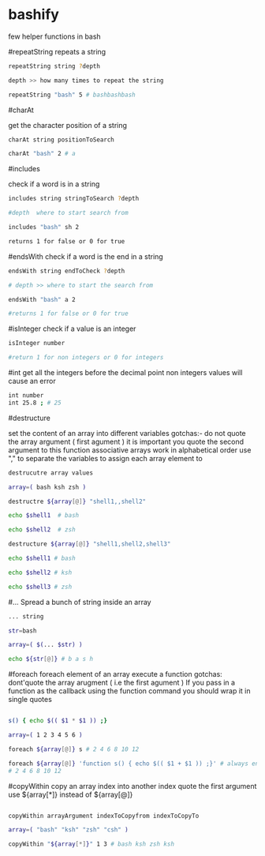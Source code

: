 # bashify
few helper functions in bash

#repeatString
repeats a string 

``` bash
repeatString string ?depth

depth >> how many times to repeat the string

repeatString "bash" 5 # bashbashbash
```

#charAt

get the character position of a string

```bash
charAt string positionToSearch

charAt "bash" 2 # a
```

#includes

check if a word is in a string

```bash
includes string stringToSearch ?depth

#depth  where to start search from

includes "bash" sh 2

returns 1 for false or 0 for true
```

#endsWith
check if a word is the end in a string
```bash
endsWith string endToCheck ?depth

# depth >> where to start the search from

endsWith "bash" a 2

#returns 1 for false or 0 for true
```

#isInteger
check if a value is an integer

```bash
isInteger number

#return 1 for non integers or 0 for integers

```

#int
get all the integers before the decimal point
non integers values will cause an error

```bash
int number
int 25.8 ; # 25
```

#destructure

set the content of an array into different variables
gotchas:- do not quote the array argument ( first agument )
          it is important you quote the second argument to this function
          associative arrays work in alphabetical order
          use "," to separate the variables to assign each array element to
          
```bash          
destrucutre array values

array=( bash ksh zsh )

destructre ${array[@]} "shell1,,shell2"

echo $shell1  # bash

echo $shell2  # zsh

destructure ${array[@]} "shell1,shell2,shell3"

echo $shell1 # bash

echo $shell2 # ksh

echo $shell3 # zsh

```

#...
Spread a bunch of string inside an array

```bash
... string

str=bash

array=( $(... $str) )

echo ${str[@]} # b a s h
```

#foreach
foreach element of an array execute a function 
gotchas: dont'quote the array arugment ( i.e the first agument )
         If you pass in a function as the callback using the function command you should wrap it in single quotes


```bash

s() { echo $(( $1 * $1 )) ;}

array=( 1 2 3 4 5 6 )

foreach ${array[@]} s # 2 4 6 8 10 12

foreach ${array[@]} 'function s() { echo $(( $1 + $1 )) ;}' # always end the function with a ;} 
# 2 4 6 8 10 12

```


#copyWithin
copy an array index into another index
quote the first argument use ${array[\*]} instead of ${array[@]}

```bash

copyWithin arrayArgument indexToCopyfrom indexToCopyTo

array=( "bash" "ksh" "zsh" "csh" )

copyWithin "${array[*]}" 1 3 # bash ksh zsh ksh

```
